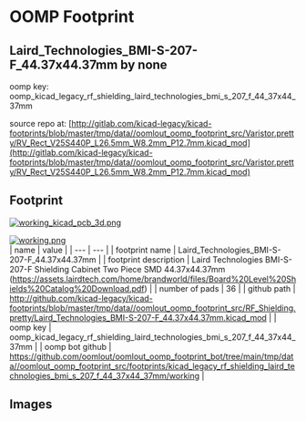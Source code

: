 # OOMP Footprint  
## Laird_Technologies_BMI-S-207-F_44.37x44.37mm  by none  
  
oomp key: oomp_kicad_legacy_rf_shielding_laird_technologies_bmi_s_207_f_44_37x44_37mm  
  
source repo at: [http://gitlab.com/kicad-legacy/kicad-footprints/blob/master/tmp/data//oomlout_oomp_footprint_src/Varistor.pretty/RV_Rect_V25S440P_L26.5mm_W8.2mm_P12.7mm.kicad_mod](http://gitlab.com/kicad-legacy/kicad-footprints/blob/master/tmp/data//oomlout_oomp_footprint_src/Varistor.pretty/RV_Rect_V25S440P_L26.5mm_W8.2mm_P12.7mm.kicad_mod)  
## Footprint  
  
[![working_kicad_pcb_3d.png](working_kicad_pcb_3d_600.png)](working_kicad_pcb_3d.png)  
  
[![working.png](working_600.png)](working.png)  
| name | value | 
| --- | --- | 
| footprint name | Laird_Technologies_BMI-S-207-F_44.37x44.37mm | 
| footprint description | Laird Technologies BMI-S-207-F Shielding Cabinet Two Piece SMD 44.37x44.37mm (https://assets.lairdtech.com/home/brandworld/files/Board%20Level%20Shields%20Catalog%20Download.pdf) | 
| number of pads | 36 | 
| github path | http://github.com/kicad-legacy/kicad-footprints/blob/master/tmp/data//oomlout_oomp_footprint_src/RF_Shielding.pretty/Laird_Technologies_BMI-S-207-F_44.37x44.37mm.kicad_mod | 
| oomp key | oomp_kicad_legacy_rf_shielding_laird_technologies_bmi_s_207_f_44_37x44_37mm | 
| oomp bot github | https://github.com/oomlout/oomlout_oomp_footprint_bot/tree/main/tmp/data//oomlout_oomp_footprint_src/footprints/kicad_legacy_rf_shielding_laird_technologies_bmi_s_207_f_44_37x44_37mm/working | 
## Images  
